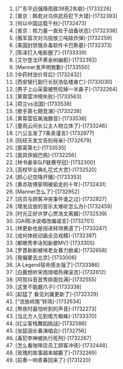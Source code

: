 
1. [广东平远强降雨致38死2失联]-[1733226]
1. [普京：韩若对乌供武将犯下大错]-[1732393]
1. [何以中国运载千秋]-[1732473]
1. [普京：核力量一直处于战备状态]-[1732336]
1. [俄军首次对乌投放三吨级炸弹]-[1732259]
1. [美国封禁俄杀毒软件卡巴斯基]-[1732373]
1. [陈泽打入电影圈了]-[1733339]
1. [艾尔登法环黄金树幽影]-[1732392]
1. [Manner发声明致歉]-[1733550]
1. [中药材涨价背后]-[1732432]
1. [西安银行副行长狄浩坠楼身亡]-[1733030]
1. [男子上山采菌被熊咬掉一半鼻子]-[1732264]
1. [黄霄雲冲榜失败]-[1733563]
1. [荷兰vs法国]-[1733538]
1. [歌手第七期竞演]-[1733238]
1. [黄霄雲狂飙海豚音]-[1733536]
1. [墨雨云间长公主人物立体了]-[1733246]
1. [六公主发了7条吴谨言]-[1732977]
1. [阮经天发文告别母亲]-[1732679]
1. [那英第七]-[1733535]
1. [面具侠姆巴佩]-[1732256]
1. [林书豪率队P联赛夺冠]-[1732300]
1. [高校毕业典礼花式大赏]-[1732520]
1. [颜心记空降开播]-[1733353]
1. [黄亦玫傅家明被偷走的十年]-[1732431]
1. [Manner怎么了]-[1732952]
1. [店员与顾客冲突事件谁之过]-[1732827]
1. [理发店放的音乐太难听怎么办]-[1732459]
1. [时光正好许梦心贾浩文离婚]-[1732539]
1. [GAI陈冰说唱改编诺言]-[1732701]
1. [林更新也是闯进转场赛道了]-[1733247]
1. [成何体统动画全员戏精]-[1732397]
1. [都暻秀李泳知新歌MV]-[1733305]
1. [罗晋新剧被啃老女暴力掀桌]-[1732658]
1. [我偏要去北京]-[1733006]
1. [A Legend宿命感太强了]-[1733386]
1. [白鹿想听宋雨琦唱热辣滚烫]-[1732612]
1. [阿哲抖音首秀排面拉满]-[1732555]
1. [这里不能磨爪子]-[1733338]
1. [起猛了 看见刘庸更新了]-[1732329]
1. [“流放岭南”转场]-[1732634]
1. [熬夜时最怕听到的声音]-[1732273]
1. [当北方人见到南方蜘蛛]-[1733370]
1. [红尘客栈舞蹈挑战]-[1732586]
1. [张韶涵长春演唱会]-[1732756]
1. [毒犯李神被执行死刑]-[1732267]
1. [怎么看咖啡店员工顾客冲突]-[1732448]
1. [玫瑰的故事越来越癫了]-[1732269]
1. [前奏一响青春回来了]-[1731220]